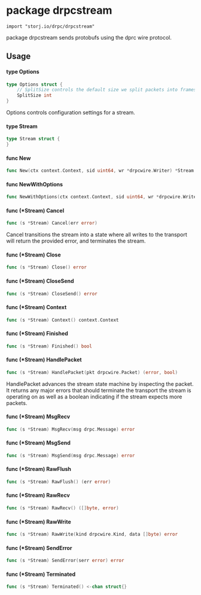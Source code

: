 # package drpcstream

`import "storj.io/drpc/drpcstream"`

package drpcstream sends protobufs using the dprc wire protocol.

## Usage

#### type Options

```go
type Options struct {
	// SplitSize controls the default size we split packets into frames.
	SplitSize int
}
```

Options controls configuration settings for a stream.

#### type Stream

```go
type Stream struct {
}
```


#### func  New

```go
func New(ctx context.Context, sid uint64, wr *drpcwire.Writer) *Stream
```

#### func  NewWithOptions

```go
func NewWithOptions(ctx context.Context, sid uint64, wr *drpcwire.Writer, opts Options) *Stream
```

#### func (*Stream) Cancel

```go
func (s *Stream) Cancel(err error)
```
Cancel transitions the stream into a state where all writes to the transport
will return the provided error, and terminates the stream.

#### func (*Stream) Close

```go
func (s *Stream) Close() error
```

#### func (*Stream) CloseSend

```go
func (s *Stream) CloseSend() error
```

#### func (*Stream) Context

```go
func (s *Stream) Context() context.Context
```

#### func (*Stream) Finished

```go
func (s *Stream) Finished() bool
```

#### func (*Stream) HandlePacket

```go
func (s *Stream) HandlePacket(pkt drpcwire.Packet) (error, bool)
```
HandlePacket advances the stream state machine by inspecting the packet. It
returns any major errors that should terminate the transport the stream is
operating on as well as a boolean indicating if the stream expects more packets.

#### func (*Stream) MsgRecv

```go
func (s *Stream) MsgRecv(msg drpc.Message) error
```

#### func (*Stream) MsgSend

```go
func (s *Stream) MsgSend(msg drpc.Message) error
```

#### func (*Stream) RawFlush

```go
func (s *Stream) RawFlush() (err error)
```

#### func (*Stream) RawRecv

```go
func (s *Stream) RawRecv() ([]byte, error)
```

#### func (*Stream) RawWrite

```go
func (s *Stream) RawWrite(kind drpcwire.Kind, data []byte) error
```

#### func (*Stream) SendError

```go
func (s *Stream) SendError(serr error) error
```

#### func (*Stream) Terminated

```go
func (s *Stream) Terminated() <-chan struct{}
```
